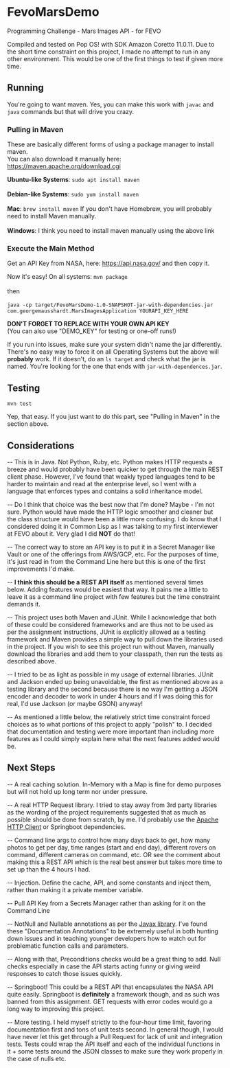 # FevoMarsDemo
Programming Challenge - Mars Images API - for FEVO

Compiled and tested on Pop OS! with SDK Amazon Coretto 11.0.11.  Due to the short time constraint
on this project, I made no attempt to run in any other environment.  This would be one of the
first things to test if given more time.

## Running
You're going to want maven.  Yes, you can make this work with `javac` and `java` commands but that will drive you crazy.

### Pulling in Maven
These are basically different forms of using a package manager to install maven.  
You can also download it manually here: https://maven.apache.org/download.cgi

**Ubuntu-like Systems**: ```sudo apt install maven``` <br><br>
**Debian-like Systems**: ```sudo yum install maven``` <br><br>
**Mac**: ```brew install maven``` If you don't have Homebrew, you will probably need to install Maven manually.<br><br>
**Windows**: I think you need to install maven manually using the above link

### Execute the Main Method
Get an API Key from NASA, here: https://api.nasa.gov/ and then copy it.

Now it's easy!  On all systems: ```mvn package``` <br><br>
then <br><br>
```java -cp target/FevoMarsDemo-1.0-SNAPSHOT-jar-with-dependencies.jar com.georgemausshardt.MarsImagesApplication YOURAPI_KEY_HERE```

**DON'T FORGET TO REPLACE WITH YOUR OWN API KEY** <br>
(You can also use "DEMO_KEY" for testing or one-off runs!)

If you run into issues, make sure your system didn't name the jar differently.  There's no easy way to force it on all
Operating Systems but the above will **probably** work.  If it doesn't, do an `ls target` and check what the jar is named.
You're looking for the one that ends with `jar-with-dependences.jar`.


## Testing
```mvn test```

Yep, that easy.  If you just want to do this part, see "Pulling in Maven" in the section above.


## Considerations
-- This is in Java.  Not Python, Ruby, etc.  Python makes HTTP requests a breeze and would probably have been quicker to get through
the main REST client phase. However, I've found that weakly typed languages tend to be harder to maintain and read at the
enterprise level, so I went with a language that enforces types and contains a solid inheritance model.

-- Do I think that choice was the best now that I'm done?  Maybe - I'm not sure.  Python would have made the HTTP logic
smoother and cleaner but the class structure would have been a little more confusing.  I do know that I considered doing it
in Common Lisp as I was talking to my first interviewer at FEVO about it.  Very glad I did **NOT** do that!

-- The correct way to store an API key is to put it in a Secret Manager like Vault or one of the offerings from AWS/GCP, etc.
For the purposes of time, it's just read in from the Command Line here but this is one of the first improvements I'd make.

-- **I think this should be a REST API itself** as mentioned several times below.  Adding features would be easiest that way.
It pains me a little to leave it as a command line project with few features but the time constraint demands it.

-- This project uses both Maven and JUnit.  While I acknowledge that both of these could be 
considered frameworks and are thus not to be used as per the assignment instructions, JUnit
is explicitly allowed as a testing framework and Maven provides a simple way to pull down
the libraries used in the project. If you wish to see this project run without 
Maven, manually download the libraries and add them to your classpath, then run the tests as described above.

-- I tried to be as light as possible in my usage of external libraries.  JUnit and Jackson ended up being unavoidable,
the first as mentioned above as a testing library and the second because there is no way I'm getting a JSON encoder and 
decoder to work in under 4 hours and if I was doing this for real, I'd use Jackson (or maybe GSON) anyway!

-- As mentioned a little below, the relatively strict time constraint forced choices as to what portions of this
project to apply "polish" to.  I decided that documentation and testing were more important than including more features
as I could simply explain here what the next features added would be.

## Next Steps
-- A real caching solution.  In-Memory with a Map is fine for demo purposes but will not hold up long term nor under pressure.

-- A real HTTP Request library.  I tried to stay away from 3rd party libraries as the wording of the project requirements
suggested that as much as possible should be done from scratch, by me.  I'd probably use the 
[Apache HTTP Client](https://hc.apache.org/httpcomponents-client-5.1.x/) or Springboot dependencies. 

-- Command line args to control how many days back to get, how many photos to get per day, time ranges (start and end day),
different rovers on command, different cameras on command, etc.  OR see the comment about making this a REST API which is 
the real best answer but takes more time to set up than the 4 hours I had.

-- Injection. Define the cache, API, and some constants and inject them, rather than making it a private member variable.

-- Pull API Key from a Secrets Manager rather than asking for it on the Command Line

-- NotNull and Nullable annotations as per the [Javax library](https://docs.oracle.com/javaee/7/api/javax/validation/constraints/NotNull.html).
I've found these "Documentation Annotations" to be extremely useful in both hunting down issues and in teaching younger
developers how to watch out for problematic function calls and parameters.

-- Along with that, Preconditions checks would be a great thing to add.  Null checks especially in case the API starts
acting funny or giving weird responses to catch those issues quickly.

-- Springboot!  This could be a REST API that encapsulates the NASA API quite easily.  Springboot is **definitely** a framework
though, and as such was banned from this assignment.  GET requests with error codes would go a long way to improving this
project.

-- More testing.  I held myself strictly to the four-hour time limit, favoring documentation first and
tons of unit tests second.  In general though, I would have never let this get through a Pull Request for lack of unit
and integration tests.  Tests could wrap the API itself and each of the individual functions in it + some tests around the
JSON classes to make sure they work properly in the case of nulls etc.

